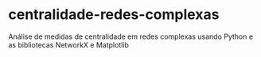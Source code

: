 # centralidade-redes-complexas
Análise de medidas de centralidade em redes complexas usando Python e as bibliotecas NetworkX e Matplotlib
